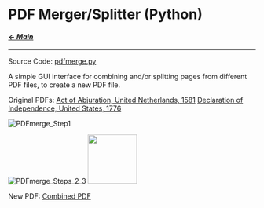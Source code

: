 # PDF Merger/Splitter (Python)

#### _[&larr; Main](index.md)_

---

Source Code:
[pdfmerge.py](https://github.com/jeremyaemmett/jeremyaemmett.github.io/blob/main/pdfmerge.py)

A simple GUI interface for combining and/or splitting pages from different PDF files, to create a new PDF file.

Original PDFs:
[Act of Abjuration, United Netherlands, 1581](https://github.com/jeremyaemmett/jeremyaemmett.github.io/blob/main/Act_of_Abjuration_UnitedNetherlands1581.pdf)
[Declaration of Independence, United States, 1776](https://github.com/jeremyaemmett/jeremyaemmett.github.io/blob/main/Dec_of_Independence_UnitedStates1776.pdf)

![PDFmerge_Step1](https://github.com/user-attachments/assets/a6512293-d8b0-4e88-9860-5c7458c62889)

![PDFmerge_Steps_2_3](https://github.com/user-attachments/assets/0dfc7d2b-4294-4689-92d6-4eb16bfabdbe)
<img src="[https://your-image-url.type](https://github.com/user-attachments/assets/0dfc7d2b-4294-4689-92d6-4eb16bfabdbe)" width="100" height="100">

New PDF:
[Combined PDF](https://github.com/jeremyaemmett/jeremyaemmett.github.io/blob/main/Combined.pdf)

